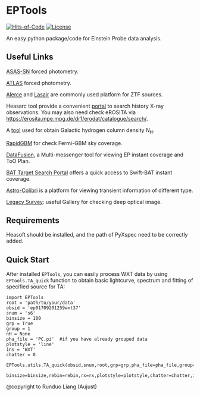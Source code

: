 # EPTools

[![Hits-of-Code](https://hitsofcode.com/github/LAujust/EPTOols?branch=master)](https://hitsofcode.com/github/LAujust/EPTOols/view?branch=master) 
[![License](https://img.shields.io/github/license/LAujust/EPTools.svg)](https://github.com/LAujust/EPTools/LICENSE)

An easy python package/code for Einstein Probe data analysis.

## Useful Links

[ASAS-SN](https://asas-sn.osu.edu/photometry) forced photometry.

[ATLAS](https://fallingstar-data.com/forcedphot/queue/) forced photometry. 

[Alerce](https://alerce.online/) and [Lasair](https://lasair-ztf.lsst.ac.uk/) are commonly used platform for ZTF sources. 

Heasarc tool provide a convenient [portal](https://heasarc.gsfc.nasa.gov/cgi-bin/Tools/high_energy_source/high_energy_source.pl) to search history X-ray observations. You may also need check eROSITA via https://erosita.mpe.mpg.de/dr1/erodat/catalogue/search/.

A [tool](https://www.swift.ac.uk/analysis/nhtot/) used for obtain Galactic hydrogen column density $N_{\mathrm{H}}$.

[RapidGBM](https://hetools.xyz/RapidGBM) for check Fermi-GBM sky coverage. 

[DataFusion](https://nadc.china-vo.org/gwops/#/), a Multi-messenger tool for viewing EP instant coverage and ToO Plan. 

[BAT Target Search Portal](https://guano.swift.psu.edu/) offers a quick access to Swift-BAT instant coverage.

[Astro-Colibri](https://astro-colibri.com/) is a platform for viewing transient information of different type. 

[Legacy Survey](https://www.legacysurvey.org/): useful Gallery for checking deep optical image.

## Requirements

Heasoft should be installed, and the path of PyXspec need to be correctly added. 

## Quick Start

After installed `EPTools`, you can easily process WXT data by using `EPTools.TA_quick` function to obtain basic lightcurve, spectrum and fitting of specified source for TA:

```
import EPTools
root = 'path/to/your/data'
obsid = 'ep01709201259wxt37'
snum = 's6'
binsize = 100
grp = True
group = 1
nH = None
pha_file = 'PC.pi'  #if you have already grouped data
plotstyle = 'line'
ins = 'WXT'
chatter = 0

EPTools.utils.TA_quick(obsid,snum,root,grp=grp,pha_file=pha_file,group=group,nH=nH,
    binsize=binsize,rebin=rebin,rx=rx,plotstyle=plotstyle,chatter=chatter,ins=ins)

```

@copyright to Runduo Liang (Aujust)

